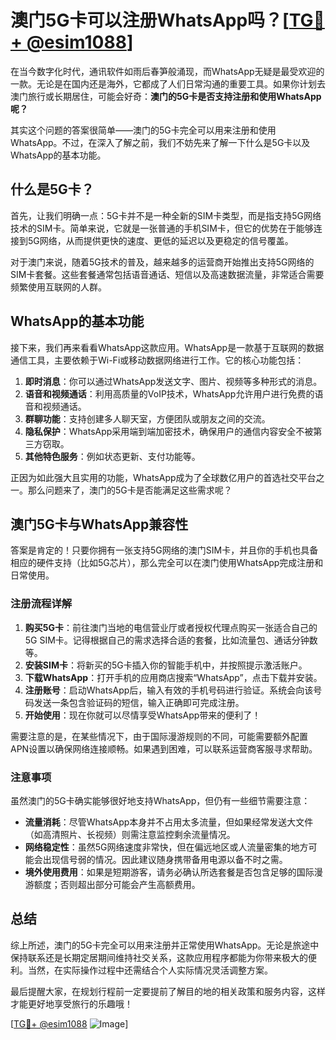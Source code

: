 # 澳门5G卡可以注册WhatsApp吗？[[TG💪+ @esim1088](https://t.me/s/esim1088)]

在当今数字化时代，通讯软件如雨后春笋般涌现，而WhatsApp无疑是最受欢迎的一款。无论是在国内还是海外，它都成了人们日常沟通的重要工具。如果你计划去澳门旅行或长期居住，可能会好奇：**澳门的5G卡是否支持注册和使用WhatsApp呢？**

其实这个问题的答案很简单——澳门的5G卡完全可以用来注册和使用WhatsApp。不过，在深入了解之前，我们不妨先来了解一下什么是5G卡以及WhatsApp的基本功能。

## 什么是5G卡？

首先，让我们明确一点：5G卡并不是一种全新的SIM卡类型，而是指支持5G网络技术的SIM卡。简单来说，它就是一张普通的手机SIM卡，但它的优势在于能够连接到5G网络，从而提供更快的速度、更低的延迟以及更稳定的信号覆盖。

对于澳门来说，随着5G技术的普及，越来越多的运营商开始推出支持5G网络的SIM卡套餐。这些套餐通常包括语音通话、短信以及高速数据流量，非常适合需要频繁使用互联网的人群。

## WhatsApp的基本功能

接下来，我们再来看看WhatsApp这款应用。WhatsApp是一款基于互联网的数据通信工具，主要依赖于Wi-Fi或移动数据网络进行工作。它的核心功能包括：

1. **即时消息**：你可以通过WhatsApp发送文字、图片、视频等多种形式的消息。
2. **语音和视频通话**：利用高质量的VoIP技术，WhatsApp允许用户进行免费的语音和视频通话。
3. **群聊功能**：支持创建多人聊天室，方便团队或朋友之间的交流。
4. **隐私保护**：WhatsApp采用端到端加密技术，确保用户的通信内容安全不被第三方窃取。
5. **其他特色服务**：例如状态更新、支付功能等。

正因为如此强大且实用的功能，WhatsApp成为了全球数亿用户的首选社交平台之一。那么问题来了，澳门的5G卡是否能满足这些需求呢？

## 澳门5G卡与WhatsApp兼容性

答案是肯定的！只要你拥有一张支持5G网络的澳门SIM卡，并且你的手机也具备相应的硬件支持（比如5G芯片），那么完全可以在澳门使用WhatsApp完成注册和日常使用。

### 注册流程详解

1. **购买5G卡**：前往澳门当地的电信营业厅或者授权代理点购买一张适合自己的5G SIM卡。记得根据自己的需求选择合适的套餐，比如流量包、通话分钟数等。
2. **安装SIM卡**：将新买的5G卡插入你的智能手机中，并按照提示激活账户。
3. **下载WhatsApp**：打开手机的应用商店搜索“WhatsApp”，点击下载并安装。
4. **注册账号**：启动WhatsApp后，输入有效的手机号码进行验证。系统会向该号码发送一条包含验证码的短信，输入正确即可完成注册。
5. **开始使用**：现在你就可以尽情享受WhatsApp带来的便利了！

需要注意的是，在某些情况下，由于国际漫游规则的不同，可能需要额外配置APN设置以确保网络连接顺畅。如果遇到困难，可以联系运营商客服寻求帮助。

### 注意事项

虽然澳门的5G卡确实能够很好地支持WhatsApp，但仍有一些细节需要注意：

- **流量消耗**：尽管WhatsApp本身并不占用太多流量，但如果经常发送大文件（如高清照片、长视频）则需注意监控剩余流量情况。
- **网络稳定性**：虽然5G网络速度非常快，但在偏远地区或人流量密集的地方可能会出现信号弱的情况。因此建议随身携带备用电源以备不时之需。
- **境外使用费用**：如果是短期游客，请务必确认所选套餐是否包含足够的国际漫游额度；否则超出部分可能会产生高额费用。

## 总结

综上所述，澳门的5G卡完全可以用来注册并正常使用WhatsApp。无论是旅途中保持联系还是长期定居期间维持社交关系，这款应用程序都能为你带来极大的便利。当然，在实际操作过程中还需结合个人实际情况灵活调整方案。

最后提醒大家，在规划行程前一定要提前了解目的地的相关政策和服务内容，这样才能更好地享受旅行的乐趣哦！

[[TG💪+ @esim1088](https://t.me/s/esim1088) ![Image](https://i.postimg.cc/4NQfJmqS/Snipaste-2025-05-13-00-14-12.png)]